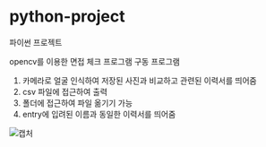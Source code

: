 # python-project
파이썬 프로젝트

opencv를 이용한 면접 체크 프로그램
구동 프로그램
1. 카메라로 얼굴 인식하여 저장된 사진과 비교하고 관련된 이력서를 띄어줌
2. csv 파일에 접근하여 출력
3. 폴더에 접근하여 파일 옮기기 가능
4. entry에 입려된 이름과 동일한 이력서를 띄어줌


![캡처](https://user-images.githubusercontent.com/102667851/174484661-40fd44c4-c141-4f90-8b9b-37606db7b502.PNG)
